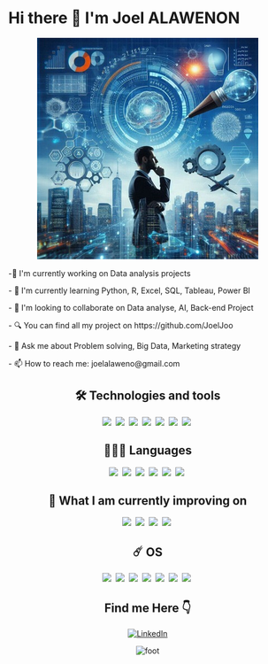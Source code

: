   <h1 class="welcome_message">Hi there 👋 I'm Joel ALAWENON</h1>
  <div align="center">
	  <!--<img src="https://giffiles.alphacoders.com/157/15737.gif"/><br>-->
	  <img src="./_0171c837-feda-4db5-9f51-6145dff (1).jpg"/><br>
  </div>
  <!--<img margin="auto" src="./_0171c837-feda-4db5-9f51-6145dff (1).jpg" alt="analyst_background" class="analyst_background">-->
  <p>-🔭 I'm currently working on Data analysis projects</p>
  <p>- 🌱 I'm currently learning Python, R, Excel, SQL, Tableau, Power BI</p>
  <p>- 👯 I'm looking to collaborate on Data analyse, AI, Back-end Project</p>
  <p>- 🔍 You can find all my project on https://github.com/JoelJoo</p>
  <p>- 💬 Ask me about Problem solving, Big Data, Marketing strategy</p>
  <p>- 📫 How to reach me: joelalaweno@gmail.com</p>

    
<div align="center">
            <h2>🛠 Technologies and tools</h2>
            <img src="https://img.shields.io/badge/MySQL-005C84?style=for-the-badge&logo=mysql&logoColor=white"/>&nbsp;  
            <img src="https://img.shields.io/badge/GitHub%20Pages-222222?style=for-the-badge&logo=GitHub%20Pages&logoColor=white"/>&nbsp; 
            <img src="https://img.shields.io/badge/Emacs-%237F5AB6.svg?&style=for-the-badge&logo=gnu-emacs&logoColor=white"/>&nbsp; 
            <img src="https://img.shields.io/badge/VSCode-0078D4?style=for-the-badge&logo=visual%20studio%20code&logoColor=white"/>&nbsp; 
            <img src="https://img.shields.io/badge/Google%20Sheets-34A853?style=for-the-badge&logo=google-sheets&logoColor=white"/>&nbsp;  
            <img src="https://img.shields.io/badge/GIT-E44C30?style=for-the-badge&logo=git&logoColor=white"/>&nbsp;
            <img src="https://img.shields.io/badge/Microsoft%20Excel-34A853?style=for-the-badge&logo=microsoft-excel&logoColor=white"/>&nbsp;
      <h2>👨🏾‍💻 Languages</h2>
          <img src="https://img.shields.io/badge/C-00599C?style=for-the-badge&logo=c&logoColor=white"/>&nbsp;
            <img src="https://img.shields.io/badge/C++-00599C?style=for-the-badge&logo=c&logoColor=white"/>&nbsp;
            <img src="https://img.shields.io/badge/JavaScript-323330?style=for-the-badge&logo=javascript&logoColor=F7DF1E"/>&nbsp; 
            <img src="https://img.shields.io/badge/Python-FFD43B?style=for-the-badge&logo=python&logoColor=blue"/>&nbsp; 
            <img src="https://img.shields.io/badge/R-FFD43B?style=for-the-badge&logo=r&logoColor=blue"/>&nbsp; 
            <img src="https://img.shields.io/badge/PHP-AEB2D5?style=for-the-badge&logo=PHP&logoColor=white"/>&nbsp; 
        <h2>📖 What I am currently improving on</h2>
            <img src="https://img.shields.io/badge/C++-00599C?style=for-the-badge&logo=c&logoColor=white"/>&nbsp;  
            <img src="https://img.shields.io/badge/Python-FFD43B?style=for-the-badge&logo=python&logoColor=blue"/>&nbsp; 
            <img src="https://img.shields.io/badge/R-FFD43B?style=for-the-badge&logo=r&logoColor=black"/>&nbsp;
            <img src="https://img.shields.io/badge/MySQL-005C84?style=for-the-badge&logo=mysql&logoColor=white"/>&nbsp;  
        <h2>☄️ OS</h2>
            <img src="https://img.shields.io/badge/Android-3DDC84?style=for-the-badge&logo=android&logoColor=white"/>&nbsp;
            <img src="https://img.shields.io/badge/apple-E6E6E6?style=for-the-badge&logo=apple&logoColor=black"/>&nbsp;
            <img src="https://img.shields.io/badge/Fedora-294172?style=for-the-badge&logo=fedora&logoColor=white"/>&nbsp;
            <img src="https://img.shields.io/badge/Linux-FCC624?style=for-the-badge&logo=linux&logoColor=black"/>&nbsp; 
            <img src="https://img.shields.io/badge/Ubuntu-E95420?style=for-the-badge&logo=ubuntu&logoColor=white"/>&nbsp;
            <img src="https://img.shields.io/badge/mint-309638?style=for-the-badge&logo=linuxmint&logoColor=white"/>&nbsp;
	    <img src="https://img.shields.io/badge/Window-000000?style=for-the-badge&logo=microsoft&logoColor=white"/>&nbsp;
    </div>
    <div align="center">
        <h2>Find me Here 👇</h2>
        <a href="https://www.linkedin.com/in/joel-alawenon-405753264/" target="_blank">
            <img alt="LinkedIn" src="https://img.shields.io/badge/linkedin-%230077B5.svg?&style=for-the-badge&logo=linkedin&logoColor=white" />
        </a>
    </div>
    <p align="center">
        <img src="https://raw.githubusercontent.com/mayhemantt/mayhemantt/Update/svg/Bottom.svg" alt="foot" />
    </p>
